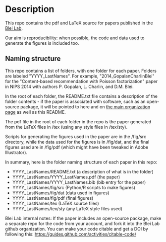 Description
============

This repo contains the pdf and LaTeX source for papers published in the [Blei Lab](http://www.cs.columbia.edu/~blei/). 

Our aim is reproducibility: when possible, the code and data used to generate the figures is included too. 

## Naming structure

This repo contains a list of folders, with one folder for each paper. Folders are labeled "YYYY_LastNames". For example, "2014_GopalanCharlinBlei" for the "Content-based recommendation with Poisson factorization" paper in NIPS 2014 with authors
P. Gopalan, L. Charlin, and D.M. Blei.

In the root of each folder, the README.txt file contains a description of the folder contents - if the paper is associated with
software, such as an open-source package, it will be pointed to here and on [the main organization page](https://github.com/Blei-Lab) as well as this README. 

The pdf file in the root of each folder in the repo is the paper generated from the LaTeX files in /tex (using any style files in /tex/sty).

Scripts for generating the figures used in the paper are in the /fig/src directory, while the data used for the figures is in /fig/dat, and the final figures used are in /fig/pdf (which might have been tweaked in Adobe Illustrator).

In summary, here is the folder naming structure of each paper in this repo:
 * YYYY_LastNames/README.txt (a description of what is in the folder)
 * YYYY_LastNames/YYYY_LastNames.pdf (the paper)
 * YYYY_LastNames/YYYY_LastNames.bib (bib entry for the paper)
 * YYYY_LastNames/fig/src (Python/R scripts to make figures)
 * YYYY_LastNames/fig/dat (data used in figures)
 * YYYY_LastNames/fig/pdf (final figures)
 * YYYY_LastNames/tex (LaTeX source files)
 * YYYY_LastNames/tex/sty (any LaTeX style files used)

Blei Lab internal notes: If the paper includes an open-source package, make a separate repo for the code from your account, and fork it into the Blei Lab github organization. You can make your code citable and get a DOI by following this: https://guides.github.com/activities/citable-code/
